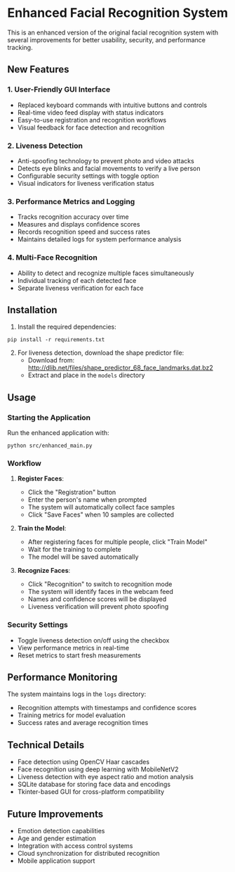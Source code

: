 # Enhanced Facial Recognition System

This is an enhanced version of the original facial recognition system with several improvements for better usability, security, and performance tracking.

## New Features

### 1. User-Friendly GUI Interface
- Replaced keyboard commands with intuitive buttons and controls
- Real-time video feed display with status indicators
- Easy-to-use registration and recognition workflows
- Visual feedback for face detection and recognition

### 2. Liveness Detection
- Anti-spoofing technology to prevent photo and video attacks
- Detects eye blinks and facial movements to verify a live person
- Configurable security settings with toggle option
- Visual indicators for liveness verification status

### 3. Performance Metrics and Logging
- Tracks recognition accuracy over time
- Measures and displays confidence scores
- Records recognition speed and success rates
- Maintains detailed logs for system performance analysis

### 4. Multi-Face Recognition
- Ability to detect and recognize multiple faces simultaneously
- Individual tracking of each detected face
- Separate liveness verification for each face

## Installation

1. Install the required dependencies:
```
pip install -r requirements.txt
```

2. For liveness detection, download the shape predictor file:
   - Download from: http://dlib.net/files/shape_predictor_68_face_landmarks.dat.bz2
   - Extract and place in the `models` directory

## Usage

### Starting the Application

Run the enhanced application with:
```
python src/enhanced_main.py
```

### Workflow

1. **Register Faces**:
   - Click the "Registration" button
   - Enter the person's name when prompted
   - The system will automatically collect face samples
   - Click "Save Faces" when 10 samples are collected

2. **Train the Model**:
   - After registering faces for multiple people, click "Train Model"
   - Wait for the training to complete
   - The model will be saved automatically

3. **Recognize Faces**:
   - Click "Recognition" to switch to recognition mode
   - The system will identify faces in the webcam feed
   - Names and confidence scores will be displayed
   - Liveness verification will prevent photo spoofing

### Security Settings

- Toggle liveness detection on/off using the checkbox
- View performance metrics in real-time
- Reset metrics to start fresh measurements

## Performance Monitoring

The system maintains logs in the `logs` directory:
- Recognition attempts with timestamps and confidence scores
- Training metrics for model evaluation
- Success rates and average recognition times

## Technical Details

- Face detection using OpenCV Haar cascades
- Face recognition using deep learning with MobileNetV2
- Liveness detection with eye aspect ratio and motion analysis
- SQLite database for storing face data and encodings
- Tkinter-based GUI for cross-platform compatibility

## Future Improvements

- Emotion detection capabilities
- Age and gender estimation
- Integration with access control systems
- Cloud synchronization for distributed recognition
- Mobile application support